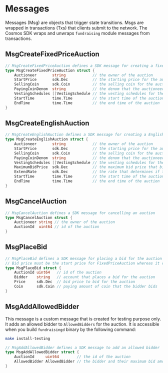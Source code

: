 <!-- order: 4 -->

# Messages

Messages (Msg) are objects that trigger state transitions. Msgs are wrapped in transactions (Txs) that clients submit to the network. The Cosmos SDK wraps and unwraps `fundraising` module messages from transactions.

## MsgCreateFixedPriceAuction

```go
// MsgCreateFixedPriceAuction defines a SDK message for creating a fixed price type auction
type MsgCreateFixedPriceAuction struct {
	Auctioneer       string            // the owner of the auction
	StartPrice       sdk.Dec           // the starting price for the auction; it is proportional to the price of paying coin denom
	SellingCoin      sdk.Coin          // the selling coin for the auction
	PayingCoinDenom  string            // the denom that the auctioneer receives to raise funds
	VestingSchedules []VestingSchedule // the vesting schedules for the auction
	StartTime        time.Time         // the start time of the auction
	EndTime          time.Time         // the end time of the auction
}
```
## MsgCreateEnglishAuction

```go
// MsgCreateEnglishAuction defines a SDK message for creating a English type auction
type MsgCreateEnglishAuction struct {
	Auctioneer       string            // the owner of the auction
	StartPrice       sdk.Dec           // the starting price for the auction
	SellingCoin      sdk.Coin          // the selling coin for the auction
	PayingCoinDenom  string            // the denom that the auctioneer receives to raise funds
	VestingSchedules []VestingSchedule // the vesting schedules for the auction
	MaximumBidPrice  sdk.Dec           // the maximum bid price that bidders can bid for the auction
	ExtendRate       sdk.Dec           // the rate that determines if the auction needs an another round
	StartTime        time.Time         // the start time of the auction
	EndTime          time.Time         // the end time of the auction
}
```

## MsgCancelAuction

```go
// MsgCancelAuction defines a SDK message for cancelling an auction
type MsgCancelAuction struct {
	Auctioneer string // the owner of the auction
	AuctionId  uint64 // id of the auction
}
```

## MsgPlaceBid
```go
// MsgPlaceBid defines a SDK message for placing a bid for the auction
// Bid price must be the start price for FixedPriceAuction whereas it can only be increased for EnglishAuction
type MsgPlaceBid struct {
	AuctionId uint64   // id of the auction
	Bidder    string   // account that places a bid for the auction
	Price     sdk.Dec  // bid price to bid for the auction
	Coin      sdk.Coin // paying amount of coin that the bidder bids
}
```


## MsgAddAllowedBidder

This message is a custom message that is created for testing purpose only. It adds an allowed bidder to `AllowedBidders` for the auction. 
It is accessible when you build `fundraisingd` binary by the following command:

```bash
make install-testing
```

```go
// MsgAddAllowedBidder defines a SDK message to add an allowed bidder
type MsgAddAllowedBidder struct {
	AuctionId     uint64        // the id of the auction
	AllowedBidder AllowedBidder // the bidder and their maximum bid amount
}
```